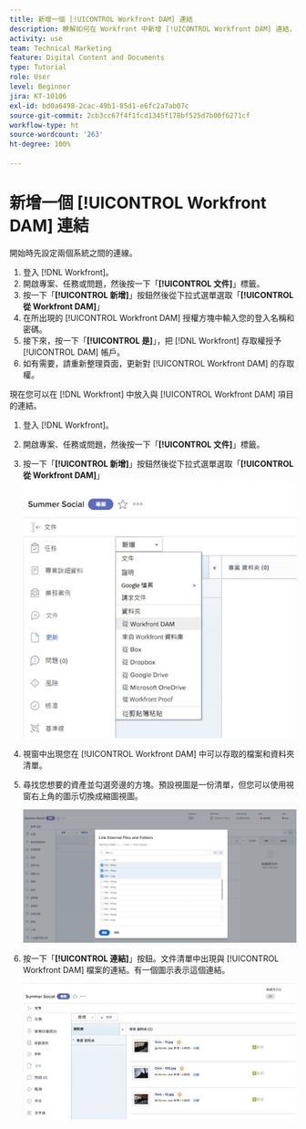 ```yaml
---
title: 新增一個 [!UICONTROL Workfront DAM] 連結
description: 瞭解如何在 Workfront 中新增 [!UICONTROL Workfront DAM] 連結，以便把 [!UICONTROL DAM] 連結到 Workfront 中的專案、任務或問題。
activity: use
team: Technical Marketing
feature: Digital Content and Documents
type: Tutorial
role: User
level: Beginner
jira: KT-10106
exl-id: bd0a6498-2cac-49b1-85d1-e6fc2a7ab07c
source-git-commit: 2cb3cc67f4f1fcd1345f178bf525d7b00f6271cf
workflow-type: ht
source-wordcount: '263'
ht-degree: 100%

---
```


# 新增一個 [!UICONTROL Workfront DAM] 連結

開始時先設定兩個系統之間的連線。

1. 登入 [!DNL Workfront]。
1. 開啟專案、任務或問題，然後按一下「**[!UICONTROL 文件]**」標籤。
1. 按一下「**[!UICONTROL 新增]**」按鈕然後從下拉式選單選取「**[!UICONTROL 從 Workfront DAM]**」
1. 在所出現的 [!UICONTROL Workfront DAM] 授權方塊中輸入您的登入名稱和密碼。
1. 接下來，按一下「**[!UICONTROL 是]**」，把 [!DNL Workfront] 存取權授予 [!UICONTROL DAM] 帳戶。
1. 如有需要，請重新整理頁面，更新對 [!UICONTROL Workfront DAM] 的存取權。

現在您可以在 [!DNL Workfront] 中放入與 [!UICONTROL Workfront DAM] 項目的連結。

1. 登入 [!DNL Workfront]。
1. 開啟專案、任務或問題，然後按一下「**[!UICONTROL 文件]**」標籤。
1. 按一下「**[!UICONTROL 新增]**」按鈕然後從下拉式選單選取「**[!UICONTROL 從 Workfront DAM]**」
   ![影像顯示「[!UICONTROL 新增]」下拉式選單中的「[!UICONTROL 從 Workfront DAM]」選項](assets/01-contributor-from-workfront-dam.png)
1. 視窗中出現您在 [!UICONTROL Workfront DAM] 中可以存取的檔案和資料夾清單。

1. 尋找您想要的資產並勾選旁邊的方塊。預設視圖是一份清單，但您可以使用視窗右上角的圖示切換成縮圖視圖。

   ![影像顯示在快顯視窗中已選取資產](assets/02-contributor-select-files-in-dam.png)

1. 按一下「**[!UICONTROL 連結]**」按鈕。文件清單中出現與 [!UICONTROL Workfront DAM] 檔案的連結。有一個圖示表示這個連結。

   ![影像顯示 [!DNL Workfront] 的文件清單中出現 [!UICONTROL Workfront DAM] 檔案的連結。](assets/03-contributor-linked-in-wf.png)
